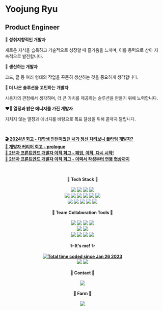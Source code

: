 <div>
  <h1>Yoojung Ryu</h1>
  <h2>Product Engineer</h2>
  <strong>🌱 성취지향적인 개발자</strong>
  <p>새로운 지식을 습득하고 기술적으로 성장할 때 즐거움을 느끼며, 이를 동력으로 삼아 지속적으로 발전합니다.</p>
  <strong>📝 생산하는 개발자</strong>
  <p>코드, 글 등 여러 형태의 작업을 꾸준히 생산하는 것을 중요하게 생각합니다.</p>
  <strong>👑 더 나은 솔루션을 고민하는 개발자</strong>
  <p>사용자의 관점에서 생각하며, 더 큰 가치를 제공하는 솔루션을 만들기 위해 노력합니다.</p>
  <strong>❤️‍🔥 열정과 밝은 에너지를 가진 개발자</strong>
  <p>지치지 않는 열정과 에너지를 바탕으로 목표 달성을 위해 끝까지 달립니다.</p>
  <br/>
  
  <a href="https://velog.io/@u-ryu-00/대학생-인턴이었던-내가-정신-차려보니-풀타임-개발자-2024년-회고록"><strong>🎬 2024년 회고 - 대학생 인턴이었던 내가 정신 차려보니 풀타임 개발자?</strong></a>
  <br/>
  <a href="https://u-ryu-logs.tistory.com/78"><strong>📑 개발자 커리어 회고 - prologue</strong></a>
  <br/>
  <a href="https://u-ryu-logs.tistory.com/79"><strong>🚀 2년차 프론트엔드 개발자 이직 회고 - 폐업, 이직, 다시 시작!</strong></a>
  <br/>
  <a href="https://u-ryu-logs.tistory.com/80"><strong>🚀 2년차 프론트엔드 개발자 이직 회고 - 이력서 작성부터 연봉 협상까지</strong></a>

  <br/>
  <br/>
  <div align="center">
  <strong>👾 Tech Stack 👾</strong>
  <br/>
  <br/>
  <img src="https://img.shields.io/badge/JavaScript-F7DF1E?style=plastic&logo=javascript&logoColor=FFFFFF"/>
  <img src="https://img.shields.io/badge/TypeScript-3178C6?style=plastic&logo=typescript&logoColor=FFFFFF"/>
  <img src="https://img.shields.io/badge/HTML5-E34F26?style=plastic&logo=html5&logoColor=FFFFFF"/>
  <img src="https://img.shields.io/badge/CSS3-1572B6?style=plastic&logo=css&logoColor=FFFFFF"/>
  <br/>
  <img src="https://img.shields.io/badge/React-61DAFB?style=plastic&logo=React&logoColor=FFFFFF"/>
  <img src="https://img.shields.io/badge/Storybook-FF4785?style=plastic&logo=React&logoColor=FFFFFF"/>
  <img src="https://img.shields.io/badge/Next.js-000000?style=plastic&logo=nextdotjs&logoColor=FFFFFF"/>
  <img src="https://img.shields.io/badge/Vercel-000000?style=plastic&logo=vercel&logoColor=FFFFFF"/>
  <img src="https://img.shields.io/badge/Redux-764ABC?style=plastic&logo=redux&logoColor=FFFFFF"/>
  <img src="https://img.shields.io/badge/jQuery-0769AD?style=plastic&logo=jQuery&logoColor=FFFFFF"/>
  <br/>
  <img src="https://img.shields.io/badge/styled components-DB7093?style=plastic&logo=styled-components&logoColor=FFFFFF"/>
  <img src="https://img.shields.io/badge/Firebase-FFCA28?style=plastic&logo=firebase&logoColor=FFFFFF"/>
  <img src="https://img.shields.io/badge/npm-CB3837?style=plastic&logo=npm&logoColor=FFFFFF"/>
  <img src="https://img.shields.io/badge/ESLint-4B32C3?style=plastic&logo=eslint&logoColor=FFFFFF"/>
  <img src="https://img.shields.io/badge/Jest-C21325?style=plastic&logo=jest&logoColor=FFFFFF"/>
  <br/>
  <br/>
  <strong>🎀 Team Collaboration Tools 🎀</h2>
  <br/>
  <br/>
  <img src="https://img.shields.io/badge/Git-F05032?style=plastic&logo=git&logoColor=FFFFFF"/>
  <img src="https://img.shields.io/badge/GitHub-181717?style=plastic&logo=github&logoColor=FFFFFF"/>
  <img src="https://img.shields.io/badge/GitBook-BBDDE5?style=plastic&logo=gitbook&logoColor=FFFFFF"/>
  <img src="https://img.shields.io/badge/GitLab-FC6D26?style=plastic&logo=gitlab&logoColor=FFFFFF"/>
  
  <br/>
  <img src="https://img.shields.io/badge/Figma-F24E1E?style=plastic&logo=figma&logoColor=FFFFFF"/>
  <img src="https://img.shields.io/badge/Adobe XD-FF61F6?style=plastic&logo=adobexd&logoColor=FFFFFF"/>
  <br/>
  <img src="https://img.shields.io/badge/Slack-4A154B?style=plastic&logo=slack&logoColor=FFFFFF"/>
  <img src="https://img.shields.io/badge/Notion-000000?style=plastic&logo=notion&logoColor=FFFFFF"/>
  <img src="https://img.shields.io/badge/Confluence-172B4D?style=plastic&logo=confluence&logoColor=FFFFFF"/>
  <img src="https://img.shields.io/badge/Jira-0052CC?style=plastic&logo=jira&logoColor=FFFFFF"/>
  <br/>
  <br/>
  <strong>✨ It's me! ✨</strong>
  <br/>
  <br/>
      <a href="https://wakatime.com/@1296a10b-7179-41b1-880d-8a06229f3901"><img src="https://wakatime.com/badge/user/1296a10b-7179-41b1-880d-8a06229f3901.svg" alt="Total time coded since Jan 26 2023" /></a>
    <br/>
  <a href="https://u-ryu-logs.tistory.com" target="_blank"><img src="https://img.shields.io/badge/Tistory-000000?style=plastic&logo=tistory&logoColor=FFFFFF"/></a>
  <a href="https://www.linkedin.com/in/u-ryu" target="_blank"><img src="https://img.shields.io/badge/LinkedIn-0A66C2?style=plastic&logo=LinkedIn&logoColor=FFFFFF"/></a>
    <br/>
  <br/>
  <strong>💌 Contact 💌</strong>
  <br/>
  <br/>
  <a href="mailto:engineer.u.ryu@gmail.com"><img src="https://img.shields.io/badge/Gmail-EA4335?style=plastic&logo=Gmail&logoColor=FFFFFF" /></a>
  <br/>
  <br/>
  <strong>🥕 Farm 🥕</strong>
  <br/>
  <br/>
  <a href="https://github.com/devxb/gitanimals">
  <img
    src="https://render.gitanimals.org/farms/u-ryu-00"/>
  </a>
</div>
